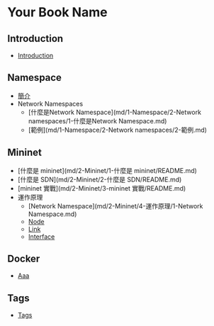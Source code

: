 # Your Book Name

## Introduction
* [Introduction](README.md)


## Namespace
  - [簡介](md/1-Namespace/1-簡介/README.md)
  - Network Namespaces
    * [什麼是Network Namespace](md/1-Namespace/2-Network namespaces/1-什麼是Network Namespace.md)
    * [範例](md/1-Namespace/2-Network namespaces/2-範例.md)

## Mininet
  - [什麼是 mininet](md/2-Mininet/1-什麼是 mininet/README.md)
  - [什麼是 SDN](md/2-Mininet/2-什麼是 SDN/README.md)
  - [mininet 實戰](md/2-Mininet/3-mininet 實戰/README.md)
  - 運作原理
    * [Network Namespace](md/2-Mininet/4-運作原理/1-Network Namespace.md)
    * [Node](md/2-Mininet/4-運作原理/4-Node.md)
    * [Link](md/2-Mininet/4-運作原理/5-Link.md)
    * [Interface](md/2-Mininet/4-運作原理/6-Interface.md)

## Docker
  * [Aaa](md/3-Docker/1-aaa.md)

## Tags
* [Tags](tags.md)

